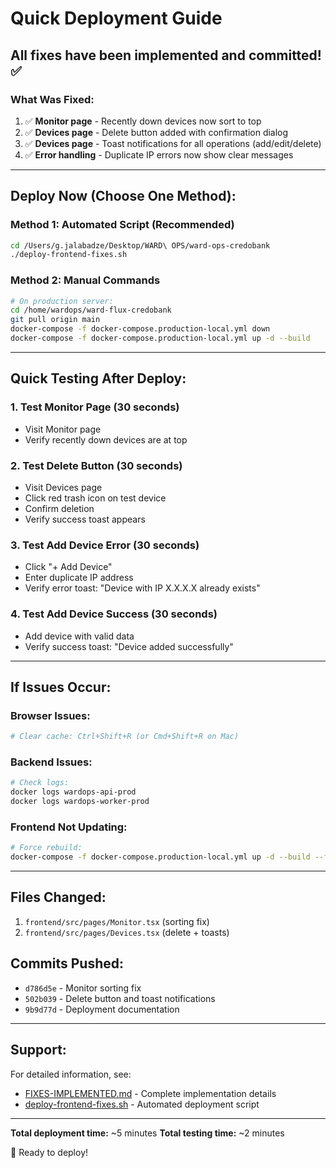 # Quick Deployment Guide

## All fixes have been implemented and committed! ✅

### What Was Fixed:

1. ✅ **Monitor page** - Recently down devices now sort to top
2. ✅ **Devices page** - Delete button added with confirmation dialog
3. ✅ **Devices page** - Toast notifications for all operations (add/edit/delete)
4. ✅ **Error handling** - Duplicate IP errors now show clear messages

---

## Deploy Now (Choose One Method):

### Method 1: Automated Script (Recommended)

```bash
cd /Users/g.jalabadze/Desktop/WARD\ OPS/ward-ops-credobank
./deploy-frontend-fixes.sh
```

### Method 2: Manual Commands

```bash
# On production server:
cd /home/wardops/ward-flux-credobank
git pull origin main
docker-compose -f docker-compose.production-local.yml down
docker-compose -f docker-compose.production-local.yml up -d --build
```

---

## Quick Testing After Deploy:

### 1. Test Monitor Page (30 seconds)
- Visit Monitor page
- Verify recently down devices are at top

### 2. Test Delete Button (30 seconds)
- Visit Devices page
- Click red trash icon on test device
- Confirm deletion
- Verify success toast appears

### 3. Test Add Device Error (30 seconds)
- Click "+ Add Device"
- Enter duplicate IP address
- Verify error toast: "Device with IP X.X.X.X already exists"

### 4. Test Add Device Success (30 seconds)
- Add device with valid data
- Verify success toast: "Device added successfully"

---

## If Issues Occur:

### Browser Issues:
```bash
# Clear cache: Ctrl+Shift+R (or Cmd+Shift+R on Mac)
```

### Backend Issues:
```bash
# Check logs:
docker logs wardops-api-prod
docker logs wardops-worker-prod
```

### Frontend Not Updating:
```bash
# Force rebuild:
docker-compose -f docker-compose.production-local.yml up -d --build --force-recreate
```

---

## Files Changed:

1. `frontend/src/pages/Monitor.tsx` (sorting fix)
2. `frontend/src/pages/Devices.tsx` (delete + toasts)

## Commits Pushed:

- `d786d5e` - Monitor sorting fix
- `502b039` - Delete button and toast notifications
- `9b9d77d` - Deployment documentation

---

## Support:

For detailed information, see:
- [FIXES-IMPLEMENTED.md](./FIXES-IMPLEMENTED.md) - Complete implementation details
- [deploy-frontend-fixes.sh](./deploy-frontend-fixes.sh) - Automated deployment script

---

**Total deployment time:** ~5 minutes
**Total testing time:** ~2 minutes

🚀 Ready to deploy!
